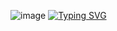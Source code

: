 ![image](https://github.com/afthab-anthas/afthab-anthas/assets/147282277/72477605-693b-4b91-8622-50bf83b008a3)
[![Typing SVG](https://readme-typing-svg.demolab.com?font=Source+Code+Pro&weight=700&size=34&duration=2500&pause=1000&color=33B1E9&random=false&width=435&lines=Hi+👋%2C+I'm+Afthab)](https://git.io/typing-svg)
